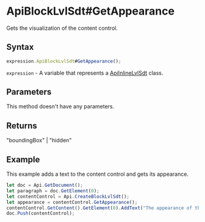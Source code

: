 # ApiBlockLvlSdt#GetAppearance

Gets the visualization of the content control.

## Syntax

```javascript
expression.ApiBlockLvlSdt#GetAppearance();
```

`expression` - A variable that represents a [ApiInlineLvlSdt](../ApiInlineLvlSdt.md) class.

## Parameters

This method doesn't have any parameters.

## Returns

"boundingBox" \| "hidden"

## Example

This example adds a text to the content control and gets its appearance.

```javascript editor-docx
let doc = Api.GetDocument();
let paragraph = doc.GetElement(0);
let contentControl = Api.CreateBlockLvlSdt();
let appearance = contentControl.GetAppearance();
contentControl.GetContent().GetElement(0).AddText("The appearance of this content control: " + appearance);
doc.Push(contentControl);

```
